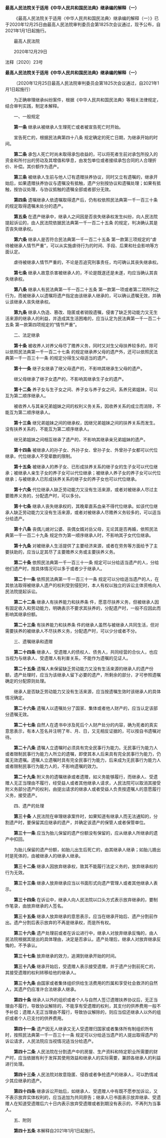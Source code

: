 **最高人民法院关于适用《中华人民共和国民法典》继承编的解释（一）**

  《最高人民法院关于适用〈中华人民共和国民法典〉继承编的解释（一）》已于2020年12月25日由最高人民法院审判委员会第1825次会议通过，现予公布，自2021年1月1日起施行。

  最高人民法院

  2020年12月29日

法释〔2020〕23号

**最高人民法院关于适用《中华人民共和国民法典》继承编的解释（一）**

  （2020年12月25日最高人民法院审判委员会第1825次会议通过，自2021年1月1日起施行）

  为正确审理继承纠纷案件，根据《中华人民共和国民法典》等相关法律规定，结合审判实践，制定本解释。

  一、一般规定

  **第一条** 继承从被继承人生理死亡或者被宣告死亡时开始。

  宣告死亡的，根据民法典第四十八条 规定确定的死亡日期，为继承开始的时间。

  **第二条** 承包人死亡时尚未取得承包收益的，可以将死者生前对承包所投入的资金和所付出的劳动及其增值和孳息，由发包单位或者接续承包合同的人合理折价、补偿。其价额作为遗产。

  **第三条** 被继承人生前与他人订有遗赠扶养协议，同时又立有遗嘱的，继承开始后，如果遗赠扶养协议与遗嘱没有抵触，遗产分别按协议和遗嘱处理；如果有抵触，按协议处理，与协议抵触的遗嘱全部或者部分无效。

  **第四条** 遗嘱继承人依遗嘱取得遗产后，仍有权依照民法典第一千一百三十条 的规定取得遗嘱未处分的遗产。

  **第五条** 在遗产继承中，继承人之间因是否丧失继承权发生纠纷，向人民法院提起诉讼的，由人民法院依据民法典第一千一百二十五条 的规定，判决确认其是否丧失继承权。

  **第六条** 继承人是否符合民法典第一千一百二十五条 第一款第三项规定的“虐待被继承人情节严重”，可以从实施虐待行为的时间、手段、后果和社会影响等方面认定。

  虐待被继承人情节严重的，不论是否追究刑事责任，均可确认其丧失继承权。

  **第七条** 继承人故意杀害被继承人的，不论是既遂还是未遂，均应当确认其丧失继承权。

  **第八条** 继承人有民法典第一千一百二十五条 第一款第一项或者第二项所列之行为，而被继承人以遗嘱将遗产指定由该继承人继承的，可以确认遗嘱无效，并确认该继承人丧失继承权。

  **第九条** 继承人伪造、篡改、隐匿或者销毁遗嘱，侵害了缺乏劳动能力又无生活来源的继承人的利益，并造成其生活困难的，应当认定为民法典第一千一百二十五条 第一款第四项规定的“情节严重”。

  二、法定继承

  **第十条** 被收养人对养父母尽了赡养义务，同时又对生父母扶养较多的，除可以依照民法典第一千一百二十七条 的规定继承养父母的遗产外，还可以依照民法典第一千一百三十一条 的规定分得生父母适当的遗产。

  **第十一条** 继子女继承了继父母遗产的，不影响其继承生父母的遗产。

  继父母继承了继子女遗产的，不影响其继承生子女的遗产。

  **第十二条** 养子女与生子女之间、养子女与养子女之间，系养兄弟姐妹，可以互为第二顺序继承人。

  被收养人与其亲兄弟姐妹之间的权利义务关系，因收养关系的成立而消除，不能互为第二顺序继承人。

  **第十三条** 继兄弟姐妹之间的继承权，因继兄弟姐妹之间的扶养关系而发生。没有扶养关系的，不能互为第二顺序继承人。

  继兄弟姐妹之间相互继承了遗产的，不影响其继承亲兄弟姐妹的遗产。

  **第十四条** 被继承人的孙子女、外孙子女、曾孙子女、外曾孙子女都可以代位继承，代位继承人不受辈数的限制。

  **第十五条** 被继承人的养子女、已形成扶养关系的继子女的生子女可以代位继承；被继承人亲生子女的养子女可以代位继承；被继承人养子女的养子女可以代位继承；与被继承人已形成扶养关系的继子女的养子女也可以代位继承。

  **第十六条** 代位继承人缺乏劳动能力又没有生活来源，或者对被继承人尽过主要赡养义务的，分配遗产时，可以多分。

  **第十七条** 继承人丧失继承权的，其晚辈直系血亲不得代位继承。如该代位继承人缺乏劳动能力又没有生活来源，或者对被继承人尽赡养义务较多的，可以适当分给遗产。

  **第十八条** 丧偶儿媳对公婆、丧偶女婿对岳父母，无论其是否再婚，依照民法典第一千一百二十九条 规定作为第一顺序继承人时，不影响其子女代位继承。

  **第十九条** 对被继承人生活提供了主要经济来源，或者在劳务等方面给予了主要扶助的，应当认定其尽了主要赡养义务或主要扶养义务。

  **第二十条** 依照民法典第一千一百三十一条 规定可以分给适当遗产的人，分给他们遗产时，按具体情况可以多于或者少于继承人。

  **第二十一条** 依照民法典第一千一百三十一条 规定可以分给适当遗产的人，在其依法取得被继承人遗产的权利受到侵犯时，本人有权以独立的诉讼主体资格向人民法院提起诉讼。

  **第二十二条** 继承人有扶养能力和扶养条 件，愿意尽扶养义务，但被继承人因有固定收入和劳动能力，明确表示不要求其扶养的，分配遗产时，一般不应因此而影响其继承份额。

  **第二十三条** 有扶养能力和扶养条 件的继承人虽然与被继承人共同生活，但对需要扶养的被继承人不尽扶养义务，分配遗产时，可以少分或者不分。

  三、遗嘱继承和遗赠

  **第二十四条** 继承人、受遗赠人的债权人、债务人，共同经营的合伙人，也应当视为与继承人、受遗赠人有利害关系，不能作为遗嘱的见证人。

  **第二十五条** 遗嘱人未保留缺乏劳动能力又没有生活来源的继承人的遗产份额，遗产处理时，应当为该继承人留下必要的遗产，所剩余的部分，才可参照遗嘱确定的分配原则处理。

  继承人是否缺乏劳动能力又没有生活来源，应当按遗嘱生效时该继承人的具体情况确定。

  **第二十六条** 遗嘱人以遗嘱处分了国家、集体或者他人财产的，应当认定该部分遗嘱无效。

  **第二十七条** 自然人在遗书中涉及死后个人财产处分的内容，确为死者的真实意思表示，有本人签名并注明了年、月、日，又无相反证据的，可以按自书遗嘱对待。

  **第二十八条** 遗嘱人立遗嘱时必须具有完全民事行为能力。无民事行为能力人或者限制民事行为能力人所立的遗嘱，即使其本人后来具有完全民事行为能力，仍属无效遗嘱。遗嘱人立遗嘱时具有完全民事行为能力，后来成为无民事行为能力人或者限制民事行为能力人的，不影响遗嘱的效力。

  **第二十九条** 附义务的遗嘱继承或者遗赠，如义务能够履行，而继承人、受遗赠人无正当理由不履行，经受益人或者其他继承人请求，人民法院可以取消其接受附义务部分遗产的权利，由提出请求的继承人或者受益人负责按遗嘱人的意愿履行义务，接受遗产。

  四、遗产的处理

  **第三十条** 人民法院在审理继承案件时，如果知道有继承人而无法通知的，分割遗产时，要保留其应继承的遗产，并确定该遗产的保管人或者保管单位。

  **第三十一条** 应当为胎儿保留的遗产份额没有保留的，应从继承人所继承的遗产中扣回。

  为胎儿保留的遗产份额，如胎儿出生后死亡的，由其继承人继承；如胎儿娩出时是死体的，由被继承人的继承人继承。

  **第三十二条** 继承人因放弃继承权，致其不能履行法定义务的，放弃继承权的行为无效。

  **第三十三条** 继承人放弃继承应当以书面形式向遗产管理人或者其他继承人表示。

  **第三十四条** 在诉讼中，继承人向人民法院以口头方式表示放弃继承的，要制作笔录，由放弃继承的人签名。

  **第三十五条** 继承人放弃继承的意思表示，应当在继承开始后、遗产分割前作出。遗产分割后表示放弃的不再是继承权，而是所有权。

  **第三十六条** 遗产处理前或者在诉讼进行中，继承人对放弃继承反悔的，由人民法院根据其提出的具体理由，决定是否承认。遗产处理后，继承人对放弃继承反悔的，不予承认。

  **第三十七条** 放弃继承的效力，追溯到继承开始的时间。

  **第三十八条** 继承开始后，受遗赠人表示接受遗赠，并于遗产分割前死亡的，其接受遗赠的权利转移给他的继承人。

  **第三十九条** 由国家或者集体组织供给生活费用的烈属和享受社会救济的自然人，其遗产仍应准许合法继承人继承。

  **第四十条** 继承人以外的组织或者个人与自然人签订遗赠扶养协议后，无正当理由不履行，导致协议解除的，不能享有受遗赠的权利，其支付的供养费用一般不予补偿；遗赠人无正当理由不履行，导致协议解除的，则应当偿还继承人以外的组织或者个人已支付的供养费用。

  **第四十一条** 遗产因无人继承又无人受遗赠归国家或者集体所有制组织所有时，按照民法典第一千一百三十一条 规定可以分给适当遗产的人提出取得遗产的诉讼请求，人民法院应当视情况适当分给遗产。

  **第四十二条** 人民法院在分割遗产中的房屋、生产资料和特定职业所需要的财产时，应当依据有利于发挥其使用效益和继承人的实际需要，兼顾各继承人的利益进行处理。

  **第四十三条** 人民法院对故意隐匿、侵吞或者争抢遗产的继承人，可以酌情减少其应继承的遗产。

  **第四十四条** 继承诉讼开始后，如继承人、受遗赠人中有既不愿参加诉讼，又不表示放弃实体权利的，应当追加为共同原告；继承人已书面表示放弃继承、受遗赠人在知道受遗赠后六十日内表示放弃受遗赠或者到期没有表示的，不再列为当事人。

  五、附则

  **第四十五条** 本解释自2021年1月1日起施行。
